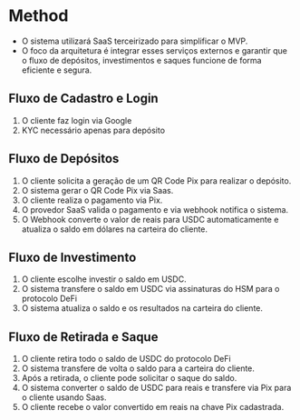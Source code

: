 # Method

- O sistema utilizará SaaS terceirizado para simplificar o MVP.
- O foco da arquitetura é integrar esses serviços externos e garantir que o fluxo de depósitos, investimentos e saques funcione de forma eficiente e segura.

## Fluxo de Cadastro e Login

1. O cliente faz login via Google
2. KYC necessário apenas para depósito

## Fluxo de Depósitos

1. O cliente solicita a geração de um QR Code Pix para realizar o depósito.
2. O sistema gerar o QR Code Pix via Saas.
3. O cliente realiza o pagamento via Pix.
4. O provedor SaaS valida o pagamento e via webhook notifica o sistema.
5. O Webhook converte o valor de reais para USDC automaticamente e atualiza o saldo em dólares na carteira do cliente.

## Fluxo de Investimento

1. O cliente escolhe investir o saldo em USDC.
2. O sistema transfere o saldo em USDC via assinaturas do HSM para o protocolo DeFi
3. O sistema atualiza o saldo e os resultados na carteira do cliente.

## Fluxo de Retirada e Saque

1. O cliente retira todo o saldo de USDC do protocolo DeFi
2. O sistema transfere de volta o saldo para a carteira do cliente.
3. Após a retirada, o cliente pode solicitar o saque do saldo.
4. O sistema converter o saldo de USDC para reais e transfere via Pix para o cliente usando Saas.
5. O cliente recebe o valor convertido em reais na chave Pix cadastrada.
